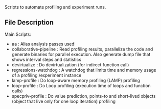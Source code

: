 Scripts to automate profiling and experiment runs.

## File Description

Main Scripts:

- aa : Alias analysis passes used
- collaborative-pipeline : Read profiling results, parallelize the code and generate binaries for parallel execution. Also generate dump file that shows interval steps and statistics
- devirtualize : Do devirtualization (for indirect function call)
- regressions-watchdog : A watchdog that limits time and memory usage of a profiling /experiment instance
- lamp-profile : Do loop-aware memory profiling (LAMP) profiling
- loop-profile : Do Loop profiling (execution time of loops and function calls)
- specpriv-profile : Do value prediction, points-to and short-lived objects (object that live only for one loop iteration) profiling
